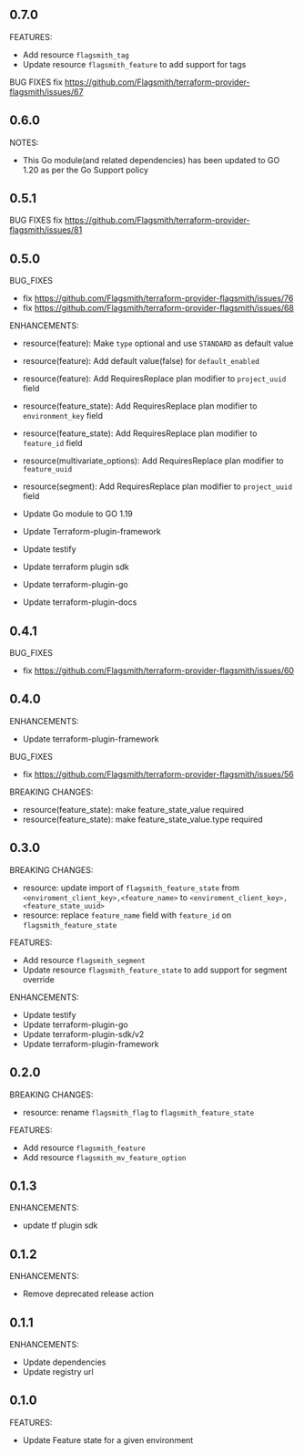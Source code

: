 ## 0.7.0
FEATURES:
* Add resource `flagsmith_tag`
* Update resource `flagsmith_feature` to add support for tags

BUG FIXES
fix https://github.com/Flagsmith/terraform-provider-flagsmith/issues/67

## 0.6.0
NOTES:
* This Go module(and related dependencies) has been updated to GO 1.20 as per the Go Support policy

## 0.5.1
BUG FIXES
fix https://github.com/Flagsmith/terraform-provider-flagsmith/issues/81


## 0.5.0
BUG_FIXES
* fix https://github.com/Flagsmith/terraform-provider-flagsmith/issues/76
* fix https://github.com/Flagsmith/terraform-provider-flagsmith/issues/68

ENHANCEMENTS:
* resource(feature): Make `type` optional and use `STANDARD` as default value
* resource(feature): Add default value(false) for `default_enabled`
* resource(feature): Add RequiresReplace plan modifier to `project_uuid` field

* resource(feature_state): Add RequiresReplace plan modifier to `environment_key` field
* resource(feature_state): Add RequiresReplace plan modifier to `feature_id` field

* resource(multivariate_options): Add RequiresReplace plan modifier to `feature_uuid`

* resource(segment): Add RequiresReplace plan modifier to `project_uuid` field

* Update Go module to GO 1.19
* Update Terraform-plugin-framework
* Update testify
* Update terraform plugin sdk
* Update terraform-plugin-go
* Update terraform-plugin-docs

## 0.4.1
BUG_FIXES
* fix https://github.com/Flagsmith/terraform-provider-flagsmith/issues/60

## 0.4.0
ENHANCEMENTS:
* Update terraform-plugin-framework

BUG_FIXES
* fix https://github.com/Flagsmith/terraform-provider-flagsmith/issues/56

BREAKING CHANGES:
* resource(feature_state): make feature_state_value required
* resource(feature_state): make feature_state_value.type required


## 0.3.0
BREAKING CHANGES:
* resource: update import of `flagsmith_feature_state` from `<enviroment_client_key>,<feature_name>` to `<enviroment_client_key>,<feature_state_uuid>`
* resource: replace `feature_name` field with `feature_id` on `flagsmith_feature_state`

FEATURES:

* Add resource `flagsmith_segment`
* Update resource `flagsmith_feature_state` to add support for segment override

ENHANCEMENTS:
* Update testify
* Update terraform-plugin-go
* Update terraform-plugin-sdk/v2
* Update terraform-plugin-framework

## 0.2.0
BREAKING CHANGES:

* resource: rename `flagsmith_flag` to `flagsmith_feature_state`

FEATURES:

* Add resource `flagsmith_feature`
* Add resource `flagsmith_mv_feature_option`

## 0.1.3

ENHANCEMENTS:

* update tf plugin sdk


## 0.1.2

ENHANCEMENTS:

* Remove deprecated release action

## 0.1.1

ENHANCEMENTS:

* Update dependencies
* Update registry url

## 0.1.0

FEATURES:

* Update Feature state for a given environment
